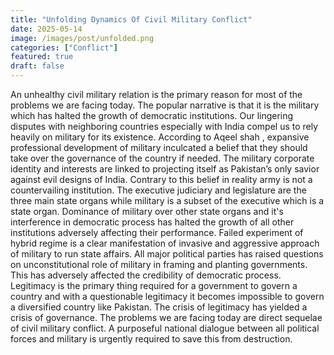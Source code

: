 ```yaml
---
title: "Unfolding Dynamics Of Civil Military Conflict"
date: 2025-05-14
image: /images/post/unfolded.png
categories: ["Conflict"]
featured: true
draft: false
---
```


An unhealthy civil military relation is the primary reason for most of the problems we are facing today. The popular narrative is that it is the military which has halted the growth of democratic  institutions. Our lingering disputes with neighboring countries especially with India compel us to rely heavily on military for its existence. According to Aqeel shah , expansive professional development of military inculcated a belief that they should take over the governance of the country if needed. The military corporate identity and interests are linked to projecting itself as Pakistan’s only savior against evil designs of India. Contrary to this belief in reality army is not a countervailing institution. The executive judiciary and legislature are  the three main state organs while military is  a subset of the executive which is a state organ. Dominance of military over other state organs and it's interference in democratic process has halted the growth of all other institutions adversely affecting their performance. Failed experiment of hybrid regime is a clear  manifestation of invasive and aggressive approach of military to run state affairs. All major political parties has raised questions on unconstitutional role of military in framing and planting governments. This has adversely affected the credibility of democratic process. Legitimacy is the primary thing required for a government to govern a country and with a questionable legitimacy it becomes impossible to govern a diversified country like Pakistan.  The crisis of legitimacy has yielded a crisis of governance. The problems we are facing today are direct sequelae of civil military conflict. A purposeful national dialogue between all political forces and military is urgently required to save this from destruction.